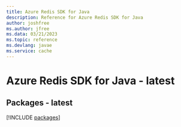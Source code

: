 ```yaml
---
title: Azure Redis SDK for Java
description: Reference for Azure Redis SDK for Java
author: joshfree
ms.author: jfree
ms.data: 03/21/2023
ms.topic: reference
ms.devlang: javae
ms.service: cache
---
```


# Azure Redis SDK for Java - latest
## Packages - latest
[!INCLUDE [packages](redis-index.md)]